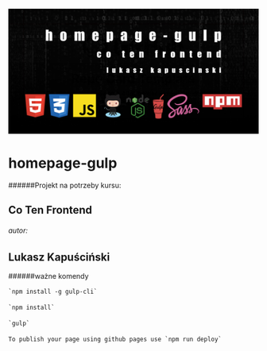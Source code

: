 ![repo template](https://github.com/LukaszKapuscinski/homepage-gulp/blob/master/github/repository-template.jpg)

# homepage-gulp

######Projekt na potrzeby kursu:
## Co Ten Frontend

###### autor:
## Lukasz Kapuściński


######ważne komendy
```
`npm install -g gulp-cli`

`npm install`

`gulp`

To publish your page using github pages use `npm run deploy`
```

